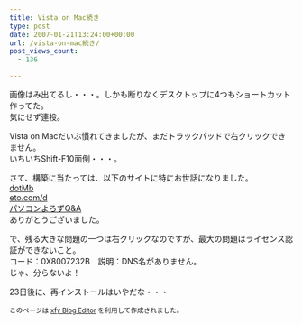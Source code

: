 ```yaml
---
title: Vista on Mac続き
type: post
date: 2007-01-21T13:24:00+00:00
url: /vista-on-mac続き/
post_views_count:
  - 136

---
```

画像はみ出てるし・・・。しかも断りなくデスクトップに4つもショートカット作ってた。  
気にせず連投。

Vista on Macだいぶ慣れてきましたが、まだトラックパッドで右クリックできません。  
いちいちShift-F10面倒・・・。

さて、構築に当たっては、以下のサイトに特にお世話になりました。  
<a href="http://dotmb.netwalk.in/?eid=198586" target="_blank">dotMb</a>  
[eto.com/d][1]  
[パソコンよろずQ&A][2]  
ありがとうございました。

で、残る大きな問題の一つは右クリックなのですが、最大の問題はライセンス認証ができないこと。  
<img src="https://i2.wp.com/jqinglong.html.xdomain.jp/bimg/konnokiyotaka200701211358174.JPG" alt="" style="" data-recalc-dims="1" />  
コード：0X8007232B　説明：DNS名がありません。  
じゃ、分らないよ！

23日後に、再インストールはいやだな・・・

<small>このページは <a href="http://www.xfy.com/jp/personal/blog/">xfy Blog Editor</a> を利用して作成されました。</small>

 [1]: http://aqua.eto.com/d/InstallWindowsVistaOnMac.html
 [2]: http://blog.goo.ne.jp/pcqanda/e/673c9c0d94c81b11dd8eba591891a1ca